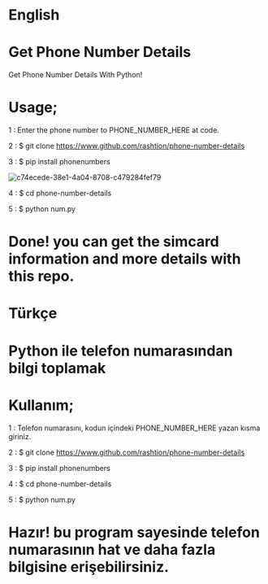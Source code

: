 
# English

# Get Phone Number Details
Get Phone Number Details With Python! 



# Usage;

1 : Enter the phone number to PHONE_NUMBER_HERE at code. 
 
 2 : $ git clone https://www.github.com/rashtion/phone-number-details
 
 3 : $ pip install phonenumbers
 
 ![c74ecede-38e1-4a04-8708-c479284fef79](https://user-images.githubusercontent.com/64362298/93083010-8f6e7a00-f69a-11ea-81cc-6d38b34edd41.jpg)

 
 4 : $ cd phone-number-details
 
 5 : $ python num.py

# Done! you can get the simcard information and more details with this repo.

# Türkçe

# Python ile telefon numarasından bilgi toplamak

# Kullanım;

1 : Telefon numarasını, kodun içindeki PHONE_NUMBER_HERE yazan kısma giriniz.
 
 2 : $ git clone https://www.github.com/rashtion/phone-number-details
  
 3 : $ pip install phonenumbers
 
 4 : $ cd phone-number-details
 
 5 : $ python num.py

# Hazır! bu program sayesinde telefon numarasının hat ve daha fazla bilgisine erişebilirsiniz. 
